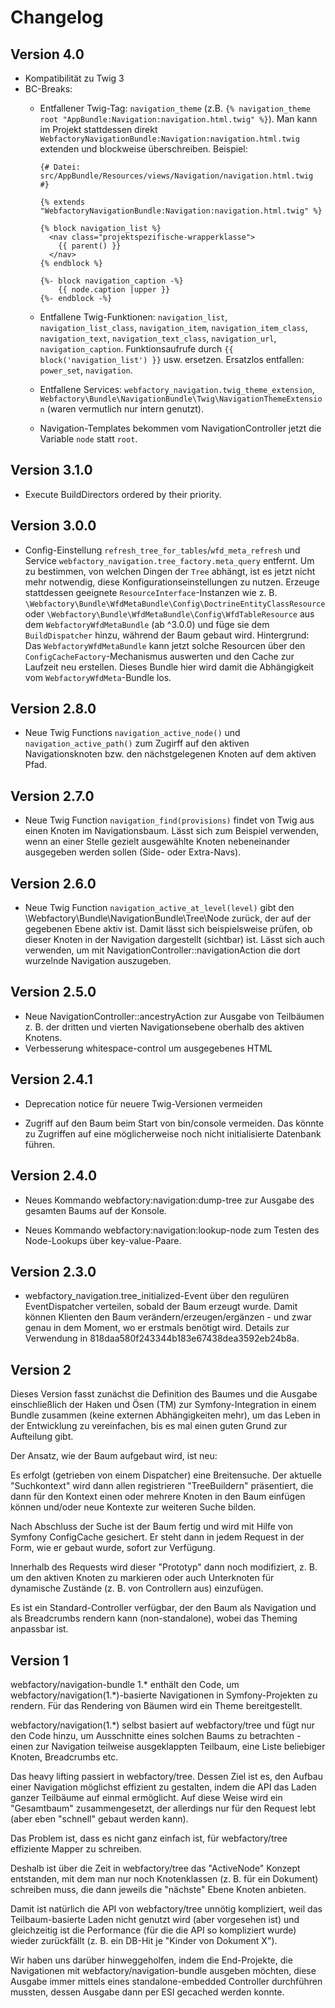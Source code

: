 Changelog
=========

## Version 4.0

* Kompatibilität zu Twig 3
* BC-Breaks:
  * Entfallener Twig-Tag: `navigation_theme` (z.B. `{% navigation_theme root "AppBundle:Navigation:navigation.html.twig" %}`).
    Man kann im Projekt stattdessen direkt `WebfactoryNavigationBundle:Navigation:navigation.html.twig` extenden und
    blockweise überschreiben. Beispiel:
      
    ```
    {# Datei: src/AppBundle/Resources/views/Navigation/navigation.html.twig #}
    
    {% extends "WebfactoryNavigationBundle:Navigation:navigation.html.twig" %}
        
    {% block navigation_list %}
      <nav class="projektspezifische-wrapperklasse">
        {{ parent() }}
      </nav>
    {% endblock %}
    
    {%- block navigation_caption -%}
        {{ node.caption |upper }}
    {%- endblock -%}
    ```
  * Entfallene Twig-Funktionen: `navigation_list`, `navigation_list_class`, `navigation_item`, `navigation_item_class`,
    `navigation_text`, `navigation_text_class`, `navigation_url`, `navigation_caption`. Funktionsaufrufe durch
    `{{ block('navigation_list') }}` usw. ersetzen. Ersatzlos entfallen: `power_set`, `navigation`.
  * Entfallene Services: `webfactory_navigation.twig_theme_extension`, `Webfactory\Bundle\NavigationBundle\Twig\NavigationThemeExtension`
    (waren vermutlich nur intern genutzt).
  * Navigation-Templates bekommen vom NavigationController jetzt die Variable `node` statt `root`.

## Version 3.1.0

* Execute BuildDirectors ordered by their priority.

## Version 3.0.0

* Config-Einstellung `refresh_tree_for_tables`/`wfd_meta_refresh` und  Service `webfactory_navigation.tree_factory.meta_query` entfernt. Um zu bestimmen, von welchen Dingen der `Tree` abhängt, ist es jetzt nicht mehr notwendig, diese Konfigurationseinstellungen zu nutzen. Erzeuge stattdessen geeignete `ResourceInterface`-Instanzen wie z. B. `\Webfactory\Bundle\WfdMetaBundle\Config\DoctrineEntityClassResource` oder `\Webfactory\Bundle\WfdMetaBundle\Config\WfdTableResource` aus dem `WebfactoryWfdMetaBundle` (ab ^3.0.0) und füge sie dem `BuildDispatcher` hinzu, während der Baum gebaut wird. Hintergrund: Das `WebfactoryWfdMetaBundle` kann jetzt solche Resourcen über den `ConfigCacheFactory`-Mechanismus auswerten und den Cache zur Laufzeit neu erstellen. Dieses Bundle hier wird damit die Abhängigkeit vom `WebfactoryWfdMeta`-Bundle los.

## Version 2.8.0

 * Neue Twig Functions `navigation_active_node()` und `navigation_active_path()` 
   zum Zugirff auf den aktiven Navigationsknoten bzw. den nächstgelegenen Knoten
   auf dem aktiven Pfad.

## Version 2.7.0

 * Neue Twig Function `navigation_find(provisions)` findet von Twig
   aus einen Knoten im Navigationsbaum. Lässt sich zum Beispiel verwenden,
   wenn an einer Stelle gezielt ausgewählte Knoten nebeneinander ausgegeben
   werden sollen (Side- oder Extra-Navs).

## Version 2.6.0

 * Neue Twig Function `navigation_active_at_level(level)` gibt den
   \Webfactory\Bundle\NavigationBundle\Tree\Node zurück, der auf der
   gegebenen Ebene aktiv ist. Damit lässt sich beispielsweise prüfen,
   ob dieser Knoten in der Navigation dargestellt (sichtbar) ist. Lässt
   sich auch verwenden, um mit NavigationController::navigationAction
   die dort wurzelnde Navigation auszugeben.

## Version 2.5.0

 * Neue NavigationController::ancestryAction zur Ausgabe von Teilbäumen z. B. der 
   dritten und vierten Navigationsebene oberhalb des aktiven Knotens.
 * Verbesserung whitespace-control um ausgegebenes HTML
 
## Version 2.4.1

 * Deprecation notice für neuere Twig-Versionen vermeiden
 
 * Zugriff auf den Baum beim Start von bin/console vermeiden. Das könnte zu Zugriffen
   auf eine möglicherweise noch nicht initialisierte Datenbank führen.
    
## Version 2.4.0
 
 * Neues Kommando webfactory:navigation:dump-tree zur Ausgabe des gesamten Baums
   auf der Konsole.

 * Neues Kommando webfactory:navigation:lookup-node zum Testen des Node-Lookups
   über key-value-Paare.

## Version 2.3.0

 * webfactory_navigation.tree_initialized-Event über den regulüren EventDispatcher verteilen, sobald der Baum erzeugt wurde.
   Damit können Klienten den Baum verändern/erzeugen/ergänzen - und zwar genau in dem Moment, wo er erstmals benötigt wird.
   Details zur Verwendung in 818daa580f243344b183e67438dea3592eb24b8a.

## Version 2

Dieses Version fasst zunächst die Definition des Baumes und die Ausgabe einschließlich der Haken und Ösen (TM)
zur Symfony-Integration in einem Bundle zusammen (keine externen Abhängigkeiten mehr), um das Leben in der Entwicklung
zu vereinfachen, bis es mal einen guten Grund zur Aufteilung gibt.

Der Ansatz, wie der Baum aufgebaut wird, ist neu:

Es erfolgt (getrieben von einem Dispatcher) eine Breitensuche. Der aktuelle "Suchkontext" wird dann allen registrieren
"TreeBuildern" präsentiert, die dann für den Kontext einen oder mehrere Knoten in den Baum einfügen können und/oder neue
Kontexte zur weiteren Suche bilden.

Nach Abschluss der Suche ist der Baum fertig und wird mit Hilfe von Symfony ConfigCache gesichert. Er steht dann in
jedem Request in der Form, wie er gebaut wurde, sofort zur Verfügung.

Innerhalb des Requests wird dieser "Prototyp" dann noch modifiziert, z. B. um den aktiven Knoten zu markieren oder auch
Unterknoten für dynamische Zustände (z. B. von Controllern aus) einzufügen.

Es ist ein Standard-Controller verfügbar, der den Baum als Navigation und als Breadcrumbs rendern kann (non-standalone),
wobei das Theming anpassbar ist.

## Version 1
    
webfactory/navigation-bundle 1.* enthält den Code, um webfactory/navigation(1.*)-basierte
Navigationen in Symfony-Projekten zu rendern. Für das Rendering von Bäumen
wird ein Theme bereitgestellt.

webfactory/navigation(1.*) selbst basiert auf webfactory/tree und fügt nur den Code hinzu,
um Ausschnitte eines solchen Baums zu betrachten - einen zur Navigation teilweise
ausgeklappten Teilbaum, eine Liste beliebiger Knoten, Breadcrumbs etc.

Das heavy lifting passiert in webfactory/tree. Dessen Ziel ist es, den Aufbau
einer Navigation möglichst effizient zu gestalten, indem die API das Laden ganzer Teilbäume
auf einmal ermöglicht. Auf diese Weise wird ein "Gesamtbaum" zusammengesetzt, der allerdings
nur für den Request lebt (aber eben "schnell" gebaut werden kann).

Das Problem ist, dass es nicht ganz einfach ist, für webfactory/tree effiziente Mapper zu schreiben.

Deshalb ist über die Zeit in webfactory/tree das "ActiveNode" Konzept entstanden, mit dem man nur noch
Knotenklassen (z. B. für ein Dokument) schreiben muss, die dann jeweils die "nächste" Ebene Knoten anbieten.

Damit ist natürlich die API von webfactory/tree unnötig kompliziert, weil das Teilbaum-basierte
Laden nicht genutzt wird (aber vorgesehen ist) und gleichzeitig ist die Performance (für die die API so
kompliziert wurde) wieder zurückfällt (z. B. ein DB-Hit je "Kinder von Dokument X").

Wir haben uns darüber hinweggeholfen, indem die End-Projekte, die Navigationen mit webfactory/navigation-bundle
ausgeben möchten, diese Ausgabe immer mittels eines standalone-embedded Controller durchführen mussten, dessen
Ausgabe dann per ESI gecached werden konnte.
